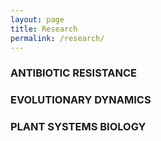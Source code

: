 ```yaml
---
layout: page
title: Research
permalink: /research/
---
```


### ANTIBIOTIC RESISTANCE

### EVOLUTIONARY DYNAMICS

### PLANT SYSTEMS BIOLOGY
